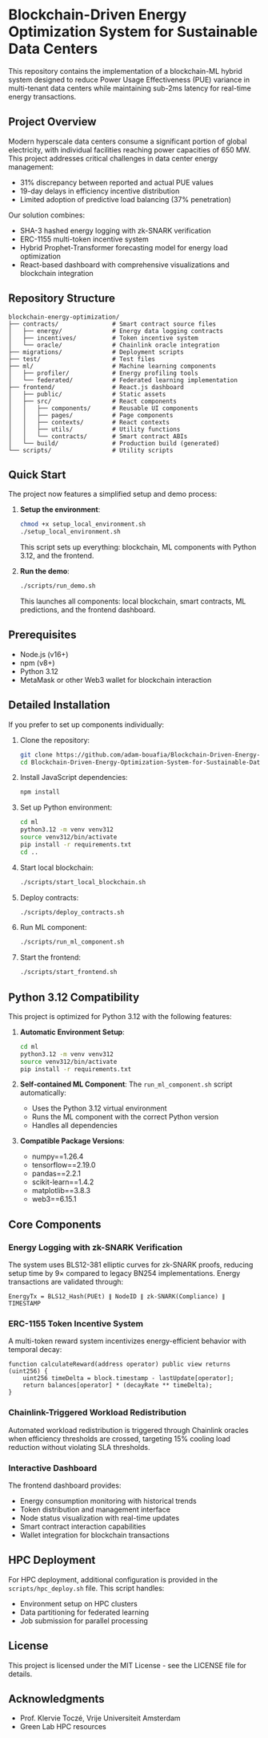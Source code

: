 # Blockchain-Driven Energy Optimization System for Sustainable Data Centers

This repository contains the implementation of a blockchain-ML hybrid system designed to reduce Power Usage Effectiveness (PUE) variance in multi-tenant data centers while maintaining sub-2ms latency for real-time energy transactions.

## Project Overview

Modern hyperscale data centers consume a significant portion of global electricity, with individual facilities reaching power capacities of 650 MW. This project addresses critical challenges in data center energy management:

- 31% discrepancy between reported and actual PUE values
- 19-day delays in efficiency incentive distribution
- Limited adoption of predictive load balancing (37% penetration)

Our solution combines:
- SHA-3 hashed energy logging with zk-SNARK verification
- ERC-1155 multi-token incentive system
- Hybrid Prophet-Transformer forecasting model for energy load optimization
- React-based dashboard with comprehensive visualizations and blockchain integration

## Repository Structure

```
blockchain-energy-optimization/
├── contracts/               # Smart contract source files
│   ├── energy/              # Energy data logging contracts
│   ├── incentives/          # Token incentive system
│   └── oracle/              # Chainlink oracle integration
├── migrations/              # Deployment scripts
├── test/                    # Test files
├── ml/                      # Machine learning components
│   ├── profiler/            # Energy profiling tools
│   └── federated/           # Federated learning implementation
├── frontend/                # React.js dashboard
│   ├── public/              # Static assets
│   ├── src/                 # React components
│   │   ├── components/      # Reusable UI components
│   │   ├── pages/           # Page components
│   │   ├── contexts/        # React contexts
│   │   ├── utils/           # Utility functions
│   │   └── contracts/       # Smart contract ABIs
│   └── build/               # Production build (generated)
└── scripts/                 # Utility scripts
```

## Quick Start

The project now features a simplified setup and demo process:

1. **Setup the environment**:
   ```bash
   chmod +x setup_local_environment.sh
   ./setup_local_environment.sh
   ```
   This script sets up everything: blockchain, ML components with Python 3.12, and the frontend.

2. **Run the demo**:
   ```bash
   ./scripts/run_demo.sh
   ```
   This launches all components: local blockchain, smart contracts, ML predictions, and the frontend dashboard.

## Prerequisites

- Node.js (v16+)
- npm (v8+)
- Python 3.12
- MetaMask or other Web3 wallet for blockchain interaction

## Detailed Installation

If you prefer to set up components individually:

1. Clone the repository:
   ```bash
   git clone https://github.com/adam-bouafia/Blockchain-Driven-Energy-Optimization-System-for-Sustainable-Data-Centers.git
   cd Blockchain-Driven-Energy-Optimization-System-for-Sustainable-Data-Centers
   ```

2. Install JavaScript dependencies:
   ```bash
   npm install
   ```

3. Set up Python environment:
   ```bash
   cd ml
   python3.12 -m venv venv312
   source venv312/bin/activate
   pip install -r requirements.txt
   cd ..
   ```

4. Start local blockchain:
   ```bash
   ./scripts/start_local_blockchain.sh
   ```

5. Deploy contracts:
   ```bash
   ./scripts/deploy_contracts.sh
   ```

6. Run ML component:
   ```bash
   ./scripts/run_ml_component.sh
   ```

7. Start the frontend:
   ```bash
   ./scripts/start_frontend.sh
   ```

## Python 3.12 Compatibility

This project is optimized for Python 3.12 with the following features:

1. **Automatic Environment Setup**:
   ```bash
   cd ml
   python3.12 -m venv venv312
   source venv312/bin/activate
   pip install -r requirements.txt
   ```

2. **Self-contained ML Component**:
   The `run_ml_component.sh` script automatically:
   - Uses the Python 3.12 virtual environment
   - Runs the ML component with the correct Python version
   - Handles all dependencies

3. **Compatible Package Versions**:
   - numpy==1.26.4
   - tensorflow==2.19.0
   - pandas==2.2.1
   - scikit-learn==1.4.2
   - matplotlib==3.8.3
   - web3==6.15.1

## Core Components

### Energy Logging with zk-SNARK Verification

The system uses BLS12-381 elliptic curves for zk-SNARK proofs, reducing setup time by 9× compared to legacy BN254 implementations. Energy transactions are validated through:

```
EnergyTx = BLS12_Hash(PUEt) ∥ NodeID ∥ zk-SNARK(Compliance) ∥ TIMESTAMP
```

### ERC-1155 Token Incentive System

A multi-token reward system incentivizes energy-efficient behavior with temporal decay:

```solidity
function calculateReward(address operator) public view returns (uint256) {
    uint256 timeDelta = block.timestamp - lastUpdate[operator];
    return balances[operator] * (decayRate ** timeDelta);
}
```

### Chainlink-Triggered Workload Redistribution

Automated workload redistribution is triggered through Chainlink oracles when efficiency thresholds are crossed, targeting 15% cooling load reduction without violating SLA thresholds.

### Interactive Dashboard

The frontend dashboard provides:
- Energy consumption monitoring with historical trends
- Token distribution and management interface
- Node status visualization with real-time updates
- Smart contract interaction capabilities
- Wallet integration for blockchain transactions

## HPC Deployment

For HPC deployment, additional configuration is provided in the `scripts/hpc_deploy.sh` file. This script handles:

- Environment setup on HPC clusters
- Data partitioning for federated learning
- Job submission for parallel processing

## License

This project is licensed under the MIT License - see the LICENSE file for details.

## Acknowledgments

- Prof. Klervie Toczé, Vrije Universiteit Amsterdam
- Green Lab HPC resources
